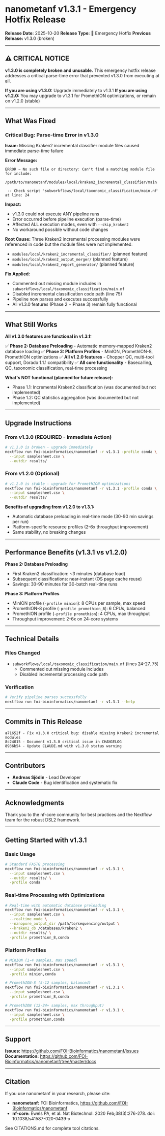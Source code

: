 # nanometanf v1.3.1 - Emergency Hotfix Release

**Release Date:** 2025-10-20
**Release Type:** 🚨 Emergency Hotfix
**Previous Release:** v1.3.0 (broken)

---

## ⚠️ CRITICAL NOTICE

**v1.3.0 is completely broken and unusable.** This emergency hotfix release addresses a critical parse-time error that prevented v1.3.0 from executing at all.

**If you are using v1.3.0:** Upgrade immediately to v1.3.1
**If you are using v1.2.0:** You may upgrade to v1.3.1 for PromethION optimizations, or remain on v1.2.0 (stable)

---

## What Was Fixed

### Critical Bug: Parse-time Error in v1.3.0

**Issue:** Missing Kraken2 incremental classifier module files caused immediate parse-time failure

**Error Message:**
```
ERROR ~ No such file or directory: Can't find a matching module file for include:
  /path/to/nanometanf/modules/local/kraken2_incremental_classifier/main

 -- Check script 'subworkflows/local/taxonomic_classification/main.nf' at line: 24
```

**Impact:**
- v1.3.0 could not execute ANY pipeline runs
- Error occurred before pipeline execution (parse-time)
- Affected ALL execution modes, even with `--skip_kraken2`
- No workaround possible without code changes

**Root Cause:**
Three Kraken2 incremental processing modules were referenced in code but the module files were not implemented:
- `modules/local/kraken2_incremental_classifier/` (planned feature)
- `modules/local/kraken2_output_merger/` (planned feature)
- `modules/local/kraken2_report_generator/` (planned feature)

**Fix Applied:**
- Commented out missing module includes in `subworkflows/local/taxonomic_classification/main.nf`
- Disabled incremental classification code path (line 75)
- Pipeline now parses and executes successfully
- All v1.3.0 features (Phase 2 + Phase 3) remain fully functional

---

## What Still Works

**All v1.3.0 features are functional in v1.3.1:**

✅ **Phase 2: Database Preloading** - Automatic memory-mapped Kraken2 database loading
✅ **Phase 3: Platform Profiles** - MinION, PromethION-8, PromethION optimizations
✅ **All v1.2.0 features** - Chopper QC, multi-tool support, Dorado 1.1.1 compatibility
✅ **All core functionality** - Basecalling, QC, taxonomic classification, real-time processing

**What's NOT functional (planned for future release):**
- Phase 1.1: Incremental Kraken2 classification (was documented but not implemented)
- Phase 1.2: QC statistics aggregation (was documented but not implemented)

---

## Upgrade Instructions

### From v1.3.0 (REQUIRED - Immediate Action)

```bash
# v1.3.0 is broken - upgrade immediately
nextflow run foi-bioinformatics/nanometanf -r v1.3.1 -profile conda \
  --input samplesheet.csv \
  --outdir results/
```

### From v1.2.0 (Optional)

```bash
# v1.2.0 is stable - upgrade for PromethION optimizations
nextflow run foi-bioinformatics/nanometanf -r v1.3.1 -profile conda \
  --input samplesheet.csv \
  --outdir results/
```

**Benefits of upgrading from v1.2.0 to v1.3.1:**
- Automatic database preloading in real-time mode (30-90 min savings per run)
- Platform-specific resource profiles (2-6x throughput improvement)
- Same stability, no breaking changes

---

## Performance Benefits (v1.3.1 vs v1.2.0)

**Phase 2: Database Preloading**
- First Kraken2 classification: ~3 minutes (database load)
- Subsequent classifications: near-instant (OS page cache reuse)
- Savings: 30-90 minutes for 30-batch real-time runs

**Phase 3: Platform Profiles**
- MinION profile (`-profile minion`): 8 CPUs per sample, max speed
- PromethION-8 profile (`-profile promethion_8`): 6 CPUs, balanced
- PromethION profile (`-profile promethion`): 4 CPUs, max throughput
- Throughput improvement: 2-6x on 24-core systems

---

## Technical Details

### Files Changed
- `subworkflows/local/taxonomic_classification/main.nf` (lines 24-27, 75)
  - Commented out missing module includes
  - Disabled incremental processing code path

### Verification
```bash
# Verify pipeline parses successfully
nextflow run foi-bioinformatics/nanometanf -r v1.3.1 --help
```

---

## Commits in This Release

```
a71652f - Fix v1.3.0 critical bug: disable missing Kraken2 incremental modules
8c24015 - Document v1.3.0 critical issue in CHANGELOG
8936b54 - Update CLAUDE.md with v1.3.0 status warning
```

---

## Contributors

- **Andreas Sjödin** - Lead Developer
- **Claude Code** - Bug identification and systematic fix

---

## Acknowledgments

Thank you to the nf-core community for best practices and the Nextflow team for the robust DSL2 framework.

---

## Getting Started with v1.3.1

### Basic Usage
```bash
# Standard FASTQ processing
nextflow run foi-bioinformatics/nanometanf -r v1.3.1 \
  --input samplesheet.csv \
  --outdir results/ \
  -profile conda
```

### Real-time Processing with Optimizations
```bash
# Real-time with automatic database preloading
nextflow run foi-bioinformatics/nanometanf -r v1.3.1 \
  --input samplesheet.csv \
  --realtime_mode \
  --nanopore_output_dir /path/to/sequencing/output \
  --kraken2_db /databases/kraken2 \
  --outdir results/ \
  -profile promethion_8,conda
```

### Platform Profiles
```bash
# MinION (1-4 samples, max speed)
nextflow run foi-bioinformatics/nanometanf -r v1.3.1 \
  --input samplesheet.csv \
  -profile minion,conda

# PromethION-8 (5-12 samples, balanced)
nextflow run foi-bioinformatics/nanometanf -r v1.3.1 \
  --input samplesheet.csv \
  -profile promethion_8,conda

# PromethION (12-24+ samples, max throughput)
nextflow run foi-bioinformatics/nanometanf -r v1.3.1 \
  --input samplesheet.csv \
  -profile promethion,conda
```

---

## Support

**Issues:** https://github.com/FOI-Bioinformatics/nanometanf/issues
**Documentation:** https://github.com/FOI-Bioinformatics/nanometanf/tree/master/docs

---

## Citation

If you use nanometanf in your research, please cite:
- **nanometanf:** FOI Bioinformatics, https://github.com/FOI-Bioinformatics/nanometanf
- **nf-core:** Ewels PA, et al. Nat Biotechnol. 2020 Feb;38(3):276-278. doi: 10.1038/s41587-020-0439-x

See CITATIONS.md for complete tool citations.
